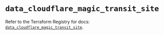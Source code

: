 # `data_cloudflare_magic_transit_site`

Refer to the Terraform Registry for docs: [`data_cloudflare_magic_transit_site`](https://registry.terraform.io/providers/cloudflare/cloudflare/5.5.0/docs/data-sources/magic_transit_site).
